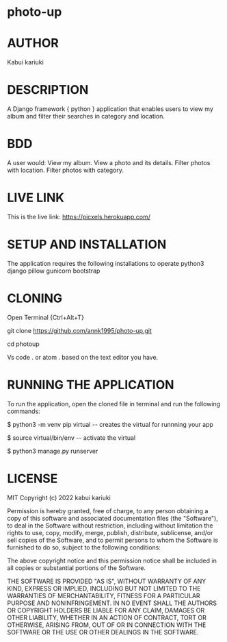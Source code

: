 # photo-up
# AUTHOR
Kabui kariuki

# DESCRIPTION
A Django framework { python } application that enables users to view my album and filter their searches in category and location.

# BDD
A user would:
View my album.
View a photo and its details.
Filter photos with location.
Filter photos with category.

# LIVE LINK

This is the live link: https://picxels.herokuapp.com/


# SETUP AND INSTALLATION

The application requires the following installations to operate
python3
django
pillow
gunicorn
bootstrap

# CLONING
Open Terminal {Ctrl+Alt+T}

git clone https://github.com/annk1995/photo-up.git

cd photoup

Vs code . or atom . based on the text editor you have.

# RUNNING THE APPLICATION
To run the application, open the cloned file in terminal and run the following commands:
 
 $  python3 -m venv pip virtual -- creates the virtual for runnning your app      
 
 $ source virtual/bin/env  -- activate  the virtual
 
 $ python3 manage.py runserver
 
 # LICENSE
 MIT Copyright (c) 2022 kabui kariuki

Permission is hereby granted, free of charge, to any person obtaining a copy of this software and associated documentation files (the "Software"), to deal in the Software without restriction, including without limitation the rights to use, copy, modify, merge, publish, distribute, sublicense, and/or sell copies of the Software, and to permit persons to whom the Software is furnished to do so, subject to the following conditions:

The above copyright notice and this permission notice shall be included in all copies or substantial portions of the Software.

THE SOFTWARE IS PROVIDED "AS IS", WITHOUT WARRANTY OF ANY KIND, EXPRESS OR IMPLIED, INCLUDING BUT NOT LIMITED TO THE WARRANTIES OF MERCHANTABILITY, FITNESS FOR A PARTICULAR PURPOSE AND NONINFRINGEMENT. IN NO EVENT SHALL THE AUTHORS OR COPYRIGHT HOLDERS BE LIABLE FOR ANY CLAIM, DAMAGES OR OTHER LIABILITY, WHETHER IN AN ACTION OF CONTRACT, TORT OR OTHERWISE, ARISING FROM, OUT OF OR IN CONNECTION WITH THE SOFTWARE OR THE USE OR OTHER DEALINGS IN THE SOFTWARE.






